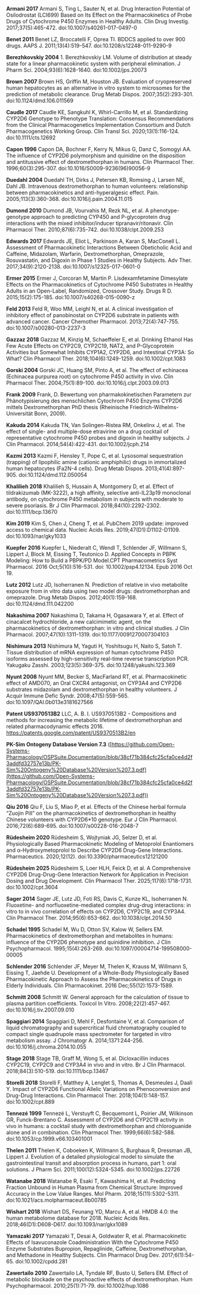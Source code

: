 
**Armani 2017** Armani S, Ting L, Sauter N, et al. Drug Interaction Potential of Osilodrostat (LCI699) Based on Its Effect on the Pharmacokinetics of Probe Drugs of Cytochrome P450 Enzymes in Healthy Adults. Clin Drug Investig. 2017;37(5):465-472. doi:10.1007/s40261-017-0497-0

**Benet 2011** Benet LZ, Broccatelli F, Oprea TI. BDDCS applied to over 900 drugs. AAPS J. 2011;13(4):519-547. doi:10.1208/s12248-011-9290-9

**Berezhkovskiy 2004** 1. Berezhkovskiy LM. Volume of distribution at steady state for a linear pharmacokinetic system with peripheral elimination. J Pharm Sci. 2004;93(6):1628-1640. doi:10.1002/jps.20073

**Brown 2007** Brown HS, Griffin M, Houston JB. Evaluation of cryopreserved human hepatocytes as an alternative in vitro system to microsomes for the prediction of metabolic clearance. Drug Metab Dispos. 2007;35(2):293-301. doi:10.1124/dmd.106.011569

**Caudle 2017** Caudle KE, Sangkuhl K, Whirl-Carrillo M, et al. Standardizing CYP2D6 Genotype to Phenotype Translation: Consensus Recommendations from the Clinical Pharmacogenetics Implementation Consortium and Dutch  Pharmacogenetics Working Group. Clin Transl Sci. 2020;13(1):116-124. doi:10.1111/cts.12692

**Capon 1996** Capon DA, Bochner F, Kerry N, Mikus G, Danz C, Somogyi AA. The influence of CYP2D6 polymorphism and quinidine on the disposition and antitussive effect of dextromethorphan in humans. Clin Pharmacol Ther. 1996;60(3):295-307. doi:10.1016/S0009-9236(96)90056-9

**Duedahl 2004** Duedahl TH, Dirks J, Petersen KB, Romsing J, Larsen NE, Dahl JB. Intravenous dextromethorphan to human volunteers: relationship between pharmacokinetics and anti-hyperalgesic effect. Pain. 2005;113(3):360-368. doi:10.1016/j.pain.2004.11.015

**Dumond 2010** Dumond JB, Vourvahis M, Rezk NL, et al. A phenotype-genotype approach to predicting CYP450 and P-glycoprotein drug interactions with the mixed inhibitor/inducer tipranavir/ritonavir. Clin Pharmacol Ther. 2010;87(6):735-742. doi:10.1038/clpt.2009.253

**Edwards 2017** Edwards JE, Eliot L, Parkinson A, Karan S, MacConell L. Assessment of Pharmacokinetic Interactions Between Obeticholic Acid and Caffeine, Midazolam, Warfarin, Dextromethorphan, Omeprazole, Rosuvastatin, and Digoxin in  Phase 1 Studies in Healthy Subjects. Adv Ther. 2017;34(9):2120-2138. doi:10.1007/s12325-017-0601-0

**Ermer 2015** Ermer J, Corcoran M, Martin P. Lisdexamfetamine Dimesylate Effects on the Pharmacokinetics of Cytochrome P450 Substrates in Healthy Adults in an Open-Label, Randomized, Crossover Study. Drugs R D. 2015;15(2):175-185. doi:10.1007/s40268-015-0090-z

**Feld 2013** Feld R, Woo MM, Leighl N, et al. A clinical investigation of inhibitory effect of panobinostat on CYP2D6 substrate in patients with advanced cancer. Cancer Chemother Pharmacol. 2013;72(4):747-755. doi:10.1007/s00280-013-2237-3

**Gazzaz 2018** Gazzaz M, Kinzig M, Schaeffeler E, et al. Drinking Ethanol Has Few Acute Effects on CYP2C9, CYP2C19, NAT2, and P-Glycoprotein Activities but Somewhat Inhibits CYP1A2, CYP2D6, and Intestinal  CYP3A: So What? Clin Pharmacol Ther. 2018;104(6):1249-1259. doi:10.1002/cpt.1083

**Gorski 2004** Gorski JC, Huang SM, Pinto A, et al. The effect of echinacea (Echinacea purpurea root) on cytochrome P450 activity in vivo. Clin Pharmacol Ther. 2004;75(1):89-100. doi:10.1016/j.clpt.2003.09.013

**Frank 2009** Frank, D. Bewertung von pharmakokinetischen Parametern zur Phänotypisierung des menschlichen Cytochrom P450 Enzyms CYP2D6 mittels Dextromethorphan PhD thesis (Rheinische Friedrich-Wilhelms-Universität Bonn, 2009).

**Kakuda 2014** Kakuda TN, Van Solingen-Ristea RM, Onkelinx J, et al. The effect of single- and multiple-dose etravirine on a drug cocktail of representative cytochrome P450 probes and digoxin in healthy subjects. J Clin Pharmacol. 2014;54(4):422-431. doi:10.1002/jcph.214

**Kazmi 2013** Kazmi F, Hensley T, Pope C, et al. Lysosomal sequestration (trapping) of lipophilic amine (cationic amphiphilic) drugs in immortalized human hepatocytes (Fa2N-4 cells). Drug Metab Dispos. 2013;41(4):897-905. doi:10.1124/dmd.112.050054

**Khalilieh 2018** Khalilieh S, Hussain A, Montgomery D, et al. Effect of tildrakizumab (MK-3222), a high affinity, selective anti-IL23p19 monoclonal antibody, on cytochrome P450 metabolism in subjects with moderate to  severe psoriasis. Br J Clin Pharmacol. 2018;84(10):2292-2302. doi:10.1111/bcp.13670

**Kim 2019** Kim S, Chen J, Cheng T, et al. PubChem 2019 update: improved access to chemical data. Nucleic Acids Res. 2019;47(D1):D1102-D1109. doi:10.1093/nar/gky1033

**Kuepfer 2016** Kuepfer L, Niederalt C, Wendl T, Schlender JF, Willmann S, Lippert J, Block M, Eissing T, Teutonico D. Applied Concepts in PBPK Modeling: How to Build a PBPK/PD Model.CPT Pharmacometrics Syst Pharmacol. 2016 Oct;5(10):516-531. doi: 10.1002/psp4.12134. Epub 2016 Oct 19. 	

**Lutz 2012** Lutz JD, Isoherranen N. Prediction of relative in vivo metabolite exposure from in vitro data using two model drugs: dextromethorphan and omeprazole. Drug Metab Dispos. 2012;40(1):159-168. doi:10.1124/dmd.111.042200

**Nakashima 2007** Nakashima D, Takama H, Ogasawara Y, et al. Effect of cinacalcet hydrochloride, a new calcimimetic agent, on the pharmacokinetics of dextromethorphan: in vitro and clinical studies. J Clin Pharmacol. 2007;47(10):1311-1319. doi:10.1177/0091270007304103

**Nishimura 2013** Nishimura M, Yaguti H, Yoshitsugu H, Naito S, Satoh T. Tissue distribution of mRNA expression of human cytochrome P450 isoforms assessed by high-sensitivity real-time reverse transcription PCR. Yakugaku Zasshi. 2003;123(5):369-375. doi:10.1248/yakushi.123.369

**Nyunt 2008** Nyunt MM, Becker S, MacFarland RT, et al. Pharmacokinetic effect of AMD070, an Oral CXCR4 antagonist, on CYP3A4 and CYP2D6 substrates midazolam and dextromethorphan in healthy volunteers. J Acquir Immune Defic Syndr. 2008;47(5):559-565. doi:10.1097/QAI.0b013e3181627566

**Patent US9370513B2** LLC, A. B. I. US9370513B2 - Compositions and methods for increasing the metabolic lifetime of
dextromethorphan and related pharmacodynamic effects 2016. https://patents.google.com/patent/US9370513B2/en

**PK-Sim Ontogeny Database Version 7.3** ([https://github.com/Open-Systems-Pharmacology/OSPSuite.Documentation/blob/38cf71b384cfc25cfa0ce4d2f3addfd32757e13b/PK-Sim%20Ontogeny%20Database%20Version%207.3.pdf](https://github.com/Open-Systems-Pharmacology/OSPSuite.Documentation/blob/38cf71b384cfc25cfa0ce4d2f3addfd32757e13b/PK-Sim%20Ontogeny%20Database%20Version%207.3.pdf))	

**Qiu 2016** Qiu F, Liu S, Miao P, et al. Effects of the Chinese herbal formula “Zuojin Pill” on the pharmacokinetics of dextromethorphan in healthy Chinese volunteers with CYP2D6*10 genotype. Eur J Clin Pharmacol. 2016;72(6):689-695. doi:10.1007/s00228-016-2048-7

**Rüdesheim 2020** Rüdesheim S, Wojtyniak JG, Selzer D, et al. Physiologically Based Pharmacokinetic Modeling of Metoprolol Enantiomers and α-Hydroxymetoprolol to Describe CYP2D6 Drug-Gene Interactions. Pharmaceutics. 2020;12(12). doi:10.3390/pharmaceutics12121200

**Rüdesheim 2025** Rüdesheim S, Loer HLH, Feick D, et al. A Comprehensive CYP2D6 Drug-Drug-Gene Interaction Network for Application in Precision Dosing and Drug Development. Clin Pharmacol Ther. 2025;117(6):1718-1731. doi:10.1002/cpt.3604

**Sager 2014** Sager JE, Lutz JD, Foti RS, Davis C, Kunze KL, Isoherranen N. Fluoxetine- and norfluoxetine-mediated complex drug-drug interactions: in vitro to in vivo correlation of effects on CYP2D6, CYP2C19, and CYP3A4. Clin Pharmacol Ther. 2014;95(6):653-662. doi:10.1038/clpt.2014.50

**Schadel 1995** Schadel M, Wu D, Otton SV, Kalow W, Sellers EM. Pharmacokinetics of dextromethorphan and metabolites in humans: influence of the CYP2D6 phenotype and quinidine inhibition. J Clin Psychopharmacol. 1995;15(4):263-269. doi:10.1097/00004714-199508000-00005

**Schlender 2016** Schlender JF, Meyer M, Thelen K, Krauss M, Willmann S, Eissing T, Jaehde U. Development of a Whole-Body Physiologically Based Pharmacokinetic Approach to Assess the Pharmacokinetics of Drugs in Elderly Individuals. Clin Pharmacokinet. 2016 Dec;55(12):1573-1589. 

**Schmitt 2008** Schmitt W. General approach for the calculation of tissue to plasma partition coefficients. Toxicol In Vitro. 2008;22(2):457-467. doi:10.1016/j.tiv.2007.09.010

**Spaggiari 2014** Spaggiari D, Mehl F, Desfontaine V, et al. Comparison of liquid chromatography and supercritical fluid chromatography coupled to compact single quadrupole mass spectrometer for targeted in vitro  metabolism assay. J Chromatogr A. 2014;1371:244-256. doi:10.1016/j.chroma.2014.10.055

**Stage 2018** Stage TB, Graff M, Wong S, et al. Dicloxacillin induces CYP2C19, CYP2C9 and CYP3A4 in vivo and in vitro. Br J Clin Pharmacol. 2018;84(3):510-519. doi:10.1111/bcp.13467

**Storelli 2018** Storelli F, Matthey A, Lenglet S, Thomas A, Desmeules J, Daali Y. Impact of CYP2D6 Functional Allelic Variations on Phenoconversion and Drug-Drug Interactions. Clin Pharmacol Ther. 2018;104(1):148-157. doi:10.1002/cpt.889

**Tennezé 1999** Tennezé L, Verstuyft C, Becquemont L, Poirier JM, Wilkinson GR, Funck-Brentano C. Assessment of CYP2D6 and CYP2C19 activity in vivo in humans: a cocktail study with dextromethorphan and chloroguanide alone and in combination. Clin Pharmacol Ther. 1999;66(6):582-588. doi:10.1053/cp.1999.v66.103401001

**Thelen 2011** Thelen K, Coboeken K, Willmann S, Burghaus R, Dressman JB, Lippert J. Evolution of a detailed physiological model to simulate the gastrointestinal transit and absorption process in humans, part 1: oral solutions. J Pharm Sci. 2011;100(12):5324-5345. doi:10.1002/jps.22726

**Watanabe 2018** Watanabe R, Esaki T, Kawashima H, et al. Predicting Fraction Unbound in Human Plasma from Chemical Structure: Improved Accuracy in the Low Value Ranges. Mol Pharm. 2018;15(11):5302-5311. doi:10.1021/acs.molpharmaceut.8b00785

**Wishart 2018** Wishart DS, Feunang YD, Marcu A, et al. HMDB 4.0: the human metabolome database for 2018. Nucleic Acids Res. 2018;46(D1):D608-D617. doi:10.1093/nar/gkx1089

**Yamazaki 2017** Yamazaki T, Desai A, Goldwater R, et al. Pharmacokinetic Effects of Isavuconazole Coadministration With the Cytochrome P450 Enzyme Substrates Bupropion, Repaglinide, Caffeine, Dextromethorphan, and  Methadone in Healthy Subjects. Clin Pharmacol Drug Dev. 2017;6(1):54-65. doi:10.1002/cpdd.281

**Zawertailo 2010** Zawertailo LA, Tyndale RF, Busto U, Sellers EM. Effect of metabolic blockade on the psychoactive effects of dextromethorphan. Hum Psychopharmacol. 2010;25(1):71-79. doi:10.1002/hup.1086
 







